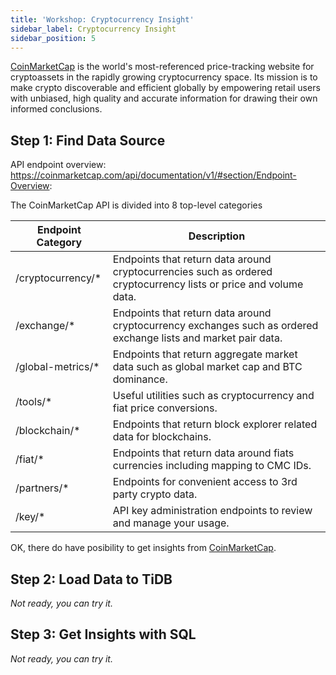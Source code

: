```yaml
---
title: 'Workshop: Cryptocurrency Insight'
sidebar_label: Cryptocurrency Insight
sidebar_position: 5
---
```


[CoinMarketCap](https://coinmarketcap.com/) is the world's most-referenced price-tracking website for cryptoassets in the rapidly growing cryptocurrency space. Its mission is to make crypto discoverable and efficient globally by empowering retail users with unbiased, high quality and accurate information for drawing their own informed conclusions.

## Step 1: Find Data Source

API endpoint overview: https://coinmarketcap.com/api/documentation/v1/#section/Endpoint-Overview:

The CoinMarketCap API is divided into 8 top-level categories

| Endpoint Category	| Description |
| ---- | ---- |
| /cryptocurrency/\* | Endpoints that return data around cryptocurrencies such as ordered cryptocurrency lists or price and volume data. |
| /exchange/\* | Endpoints that return data around cryptocurrency exchanges such as ordered exchange lists and market pair data. |
| /global-metrics/\* | Endpoints that return aggregate market data such as global market cap and BTC dominance. |
| /tools/\* | Useful utilities such as cryptocurrency and fiat price conversions. |
| /blockchain/\* | Endpoints that return block explorer related data for blockchains. |
| /fiat/\* | Endpoints that return data around fiats currencies including mapping to CMC IDs. |
| /partners/\* | Endpoints for convenient access to 3rd party crypto data. |
| /key/\* | API key administration endpoints to review and manage your usage. |


OK, there do have posibility to get insights from [CoinMarketCap](https://coinmarketcap.com/).


## Step 2: Load Data to TiDB

_Not ready,  you can try it._

## Step 3: Get Insights with SQL

_Not ready,  you can try it._
